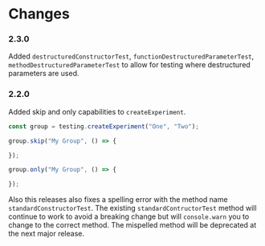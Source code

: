 # Changes

### 2.3.0

Added ```destructuredConstructorTest```, ```functionDestructuredParameterTest```, ```methodDestructuredParameterTest``` to allow for testing where destructured parameters are used.

### 2.2.0

Added skip and only capabilities to ```createExperiment```.

```js
const group = testing.createExperiment("One", "Two");

group.skip("My Group", () => {

});

group.only("My Group", () => {

});
```

Also this releases also fixes a spelling error with the method name ```standardConstructorTest```. The existing ```standardContructorTest``` method will continue to work to avoid a breaking change but will ```console.warn``` you to change to the correct method. The mispelled method will be deprecated at the next major release.
